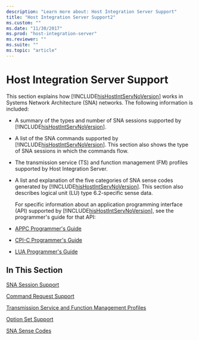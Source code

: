 ```yaml
---
description: "Learn more about: Host Integration Server Support"
title: "Host Integration Server Support2"
ms.custom: ""
ms.date: "11/30/2017"
ms.prod: "host-integration-server"
ms.reviewer: ""
ms.suite: ""
ms.topic: "article"
---
```

# Host Integration Server Support
This section explains how [!INCLUDE[hisHostIntServNoVersion](../includes/hishostintservnoversion-md.md)] works in Systems Network Architecture (SNA) networks. The following information is included:  
  
- A summary of the types and number of SNA sessions supported by [!INCLUDE[hisHostIntServNoVersion](../includes/hishostintservnoversion-md.md)].  
  
- A list of the SNA commands supported by [!INCLUDE[hisHostIntServNoVersion](../includes/hishostintservnoversion-md.md)]. This section also shows the type of SNA sessions in which the commands flow.  
  
- The transmission service (TS) and function management (FM) profiles supported by Host Integration Server.  
  
- A list and explanation of the five categories of SNA sense codes generated by [!INCLUDE[hisHostIntServNoVersion](../includes/hishostintservnoversion-md.md)]. This section also describes logical unit (LU) type 6.2-specific sense data.  
  
  For specific information about an application programming interface (API) supported by [!INCLUDE[hisHostIntServNoVersion](../includes/hishostintservnoversion-md.md)], see the programmer's guide for that API:  
  
- [APPC Programmer's Guide](./appc-programmer-s-guide2.md)  
  
- [CPI-C Programmer's Guide](./cpi-c-programmer-s-guide1.md)  
  
- [LUA Programmer's Guide](./lua-programmer-s-guide1.md)  
  
## In This Section  
 [SNA Session Support](../core/sna-session-support2.md)  
  
 [Command Request Support](../core/command-request-support2.md)  
  
 [Transmission Service and Function Management Profiles](../core/transmission-service-and-function-management-profiles1.md)  
  
 [Option Set Support](../core/option-set-support2.md)  
  
 [SNA Sense Codes](../core/sna-sense-codes1.md)
